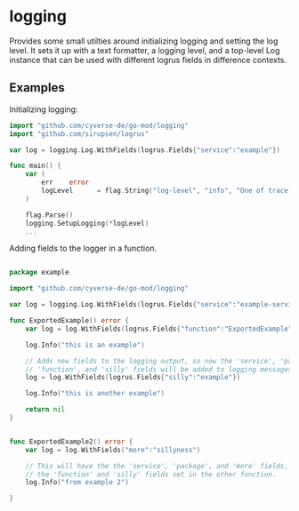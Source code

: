 # logging

Provides some small utilties around initializing logging and setting the log
level. It sets it up with a text formatter, a logging level, and a top-level Log
instance that can be used with different logrus fields in difference contexts.

## Examples

Initializing logging:

```go
import "github.com/cyverse-de/go-mod/logging"
import "github.com/sirupsen/logrus"

var log = logging.Log.WithFields(logrus.Fields{"service":"example"})

func main() {
	var (
		err    error
		logLevel      = flag.String("log-level", "info", "One of trace, debug, info, warn, error, fatal, or panic.")
	)

	flag.Parse()
	logging.SetupLogging(*logLevel)
	...

```

Adding fields to the logger in a function.

```go

package example

import "github.com/cyverse-de/go-mod/logging"

var log = logging.Log.WithFields(logrus.Fields{"service":"example-service", "package":"example"})

func ExportedExample() error {
	var log = log.WithFields(logrus.Fields{"function":"ExportedExample"})

	log.Info("this is an example")

	// Adds new fields to the logging output, so now the 'service', 'package',
	// 'function', and 'silly' fields will be added to logging messages.
	log = log.WithFields(logrus.Fields{"silly":"example"})

	log.Info("this is another example")

	return nil
}


func ExportedExample2() error {
	var log = log.WithFields("more":"sillyness")

	// This will have the the 'service', 'package', and 'more' fields, but not
	// the 'function' and 'silly' fields set in the other function.
	log.Info("from example 2")

}

```
